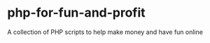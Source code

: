 php-for-fun-and-profit
======================

A collection of PHP scripts to help make money and have fun online
